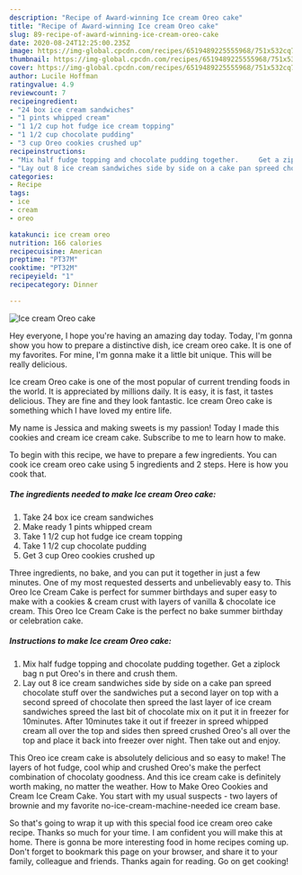 ```yaml
---
description: "Recipe of Award-winning Ice cream Oreo cake"
title: "Recipe of Award-winning Ice cream Oreo cake"
slug: 89-recipe-of-award-winning-ice-cream-oreo-cake
date: 2020-08-24T12:25:00.235Z
image: https://img-global.cpcdn.com/recipes/6519489225555968/751x532cq70/ice-cream-oreo-cake-recipe-main-photo.jpg
thumbnail: https://img-global.cpcdn.com/recipes/6519489225555968/751x532cq70/ice-cream-oreo-cake-recipe-main-photo.jpg
cover: https://img-global.cpcdn.com/recipes/6519489225555968/751x532cq70/ice-cream-oreo-cake-recipe-main-photo.jpg
author: Lucile Hoffman
ratingvalue: 4.9
reviewcount: 7
recipeingredient:
- "24 box ice cream sandwiches"
- "1 pints whipped cream"
- "1 1/2 cup hot fudge ice cream topping"
- "1 1/2 cup chocolate pudding"
- "3 cup Oreo cookies crushed up"
recipeinstructions:
- "Mix half fudge topping and chocolate pudding together.     Get a ziplock bag n put Oreo&#39;s in there and crush them."
- "Lay out 8 ice cream sandwiches side by side on a cake pan spreed chocolate stuff over the sandwiches put a second layer on top with a second spreed of chocolate then spreed the last layer of ice cream sandwiches spreed the last bit of chocolate mix on it put it in freezer for 10minutes. After 10minutes take it out if freezer in spreed whipped cream all over the top and sides then spreed crushed Oreo&#39;s all over the top and place it back into freezer over night.                                         Then take out and enjoy."
categories:
- Recipe
tags:
- ice
- cream
- oreo

katakunci: ice cream oreo 
nutrition: 166 calories
recipecuisine: American
preptime: "PT37M"
cooktime: "PT32M"
recipeyield: "1"
recipecategory: Dinner

---
```



![Ice cream Oreo cake](https://img-global.cpcdn.com/recipes/6519489225555968/751x532cq70/ice-cream-oreo-cake-recipe-main-photo.jpg)

Hey everyone, I hope you're having an amazing day today. Today, I'm gonna show you how to prepare a distinctive dish, ice cream oreo cake. It is one of my favorites. For mine, I'm gonna make it a little bit unique. This will be really delicious.

Ice cream Oreo cake is one of the most popular of current trending foods in the world. It is appreciated by millions daily. It is easy, it is fast, it tastes delicious. They are fine and they look fantastic. Ice cream Oreo cake is something which I have loved my entire life.

My name is Jessica and making sweets is my passion! Today I made this cookies and cream ice cream cake. Subscribe to me to learn how to make.


To begin with this recipe, we have to prepare a few ingredients. You can cook ice cream oreo cake using 5 ingredients and 2 steps. Here is how you cook that.

<!--inarticleads1-->

##### The ingredients needed to make Ice cream Oreo cake:

1. Take 24 box ice cream sandwiches
1. Make ready 1 pints whipped cream
1. Take 1 1/2 cup hot fudge ice cream topping
1. Take 1 1/2 cup chocolate pudding
1. Get 3 cup Oreo cookies crushed up


Three ingredients, no bake, and you can put it together in just a few minutes. One of my most requested desserts and unbelievably easy to. This Oreo Ice Cream Cake is perfect for summer birthdays and super easy to make with a cookies &amp; cream crust with layers of vanilla &amp; chocolate ice cream. This Oreo Ice Cream Cake is the perfect no bake summer birthday or celebration cake. 

<!--inarticleads2-->

##### Instructions to make Ice cream Oreo cake:

1. Mix half fudge topping and chocolate pudding together.     Get a ziplock bag n put Oreo&#39;s in there and crush them.
1. Lay out 8 ice cream sandwiches side by side on a cake pan spreed chocolate stuff over the sandwiches put a second layer on top with a second spreed of chocolate then spreed the last layer of ice cream sandwiches spreed the last bit of chocolate mix on it put it in freezer for 10minutes. After 10minutes take it out if freezer in spreed whipped cream all over the top and sides then spreed crushed Oreo&#39;s all over the top and place it back into freezer over night.                                         Then take out and enjoy.


This Oreo ice cream cake is absolutely delicious and so easy to make! The layers of hot fudge, cool whip and crushed Oreo&#39;s make the perfect combination of chocolaty goodness. And this ice cream cake is definitely worth making, no matter the weather. How to Make Oreo Cookies and Cream Ice Cream Cake. You start with my usual suspects - two layers of brownie and my favorite no-ice-cream-machine-needed ice cream base. 

So that's going to wrap it up with this special food ice cream oreo cake recipe. Thanks so much for your time. I am confident you will make this at home. There is gonna be more interesting food in home recipes coming up. Don't forget to bookmark this page on your browser, and share it to your family, colleague and friends. Thanks again for reading. Go on get cooking!

